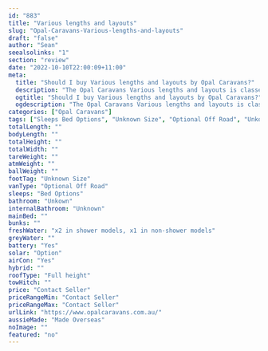 ```yaml
---
id: "883"
title: "Various lengths and layouts"
slug: "Opal-Caravans-Various-lengths-and-layouts"
draft: "false"
author: "Sean"
seealsolinks: "1"
section: "review"
date: "2022-10-10T22:00:09+11:00"
meta:
  title: "Should I buy Various lengths and layouts by Opal Caravans?"
  description: "The Opal Caravans Various lengths and layouts is classed as Optional Off Road, and sleeps Bed Options people. It is Made Overseas and comes in at Unknown Size. It generally has Unkown."
  ogtitle: "Should I buy Various lengths and layouts by Opal Caravans?"
  ogdescription: "The Opal Caravans Various lengths and layouts is classed as Optional Off Road, and sleeps Bed Options people. It is Made Overseas and comes in at Unknown Size. It generally has Unkown."
categories: ["Opal Caravans"]
tags: ["Sleeps Bed Options", "Unknown Size", "Optional Off Road", "Unkown", "Full height", "Price Unknown"]
totalLength: ""
bodyLength: ""
totalHeight: ""
totalWidth: ""
tareWeight: ""
atmWeight: ""
ballWeight: ""
footTag: "Unknown Size"
vanType: "Optional Off Road"
sleeps: "Bed Options"
bathroom: "Unkown"
internalBathroom: "Unknown"
mainBed: ""
bunks: ""
freshWater: "x2 in shower models, x1 in non-shower models"
greyWater: ""
battery: "Yes"
solar: "Option"
airCon: "Yes"
hybrid: ""
roofType: "Full height"
towHitch: ""
price: "Contact Seller"
priceRangeMin: "Contact Seller"
priceRangeMax: "Contact Seller"
urlLink: "https://www.opalcaravans.com.au/"
aussieMade: "Made Overseas"
noImage: ""
featured: "no"
---
```

